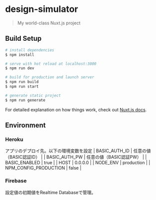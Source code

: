 # design-simulator

> My world-class Nuxt.js project

## Build Setup

```bash
# install dependencies
$ npm install

# serve with hot reload at localhost:3000
$ npm run dev

# build for production and launch server
$ npm run build
$ npm run start

# generate static project
$ npm run generate
```

For detailed explanation on how things work, check out [Nuxt.js docs](https://nuxtjs.org).

## Environment 
### Heroku
アプリのデプロイ先。以下の環境変数を設定
| BASIC_AUTH_ID | 任意の値（BASIC認証ID） |
| BASIC_AUTH_PW | 任意の値（BASIC認証PW） |
| BASIC_ENABLED | true |
| HOST | 0.0.0.0 |
| NODE_ENV | production |
| NPM_CONFIG_PRODUCTION | false |

### Firebase
設定値の初期値をRealtime Databaseで管理。
